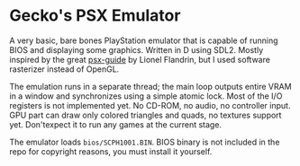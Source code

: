 # Gecko's PSX Emulator

A very basic, bare bones PlayStation emulator that is capable of running BIOS and displaying some graphics. Written in D using SDL2. Mostly inspired by the great [psx-guide](https://github.com/simias/psx-guide) by Lionel Flandrin, but I used software rasterizer instead of OpenGL.

The emulation runs in a separate thread; the main loop outputs entire VRAM in a window and synchronizes using a simple atomic lock. Most of the I/O registers is not implemented yet. No CD-ROM, no audio, no controller input. GPU part can draw only colored triangles and quads, no textures support yet. Don'texpect it to run any games at the current stage.

The emulator loads `bios/SCPH1001.BIN`. BIOS binary is not included in the repo for copyright reasons, you must install it yourself.
